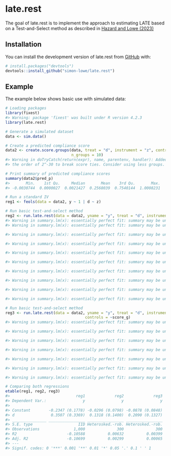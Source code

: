 
<!-- README.md is generated from README.Rmd. Please edit that file -->

# late.rest

<!-- badges: start -->
<!-- badges: end -->

The goal of late.rest is to implement the approach to estimating LATE
based on a Test-and-Select method as described in [Hazard and Lowe
(2023)](https://www.dropbox.com/s/x7kzrggcy9a614x/LATEPS_Working_Paper.pdf?dl=0)

## Installation

You can install the development version of late.rest from
[GitHub](https://github.com/) with:

``` r
# install.packages("devtools")
devtools::install_github("simon-lowe/late.rest")
```

## Example

The example below shows basic use with simulated data:

``` r
# Loading packages
library(fixest)
#> Warning: package 'fixest' was built under R version 4.2.3
library(late.rest)

# Generate a simulated dataset
data <- sim.data()

# Create a predicted compliance score
data2 <- create.score.groups(data, treat = "d", instrument = "z", controls = ~x,
                             n_groups = 10)
#> Warning in doTryCatch(return(expr), name, parentenv, handler): Added noise of
#> the order of 2^-30 to break score ties. Consider using less groups.

# Print summary of predicted compliance scores
summary(data2$pred_p)
#>       Min.    1st Qu.     Median       Mean    3rd Qu.       Max. 
#> -0.0030744  0.0000027  0.0021427  0.2568039  0.7540144  1.0008231

# Run a standard IV
reg1 <- feols(data = data2, y ~ 1 | d ~ z)

# Run basic test-and-select method
reg2 <- run.late.rest(data = data2, yname = "y", treat = "d", instrument = "z", controls = ~g)
#> Warning in summary.lm(x): essentially perfect fit: summary may be unreliable
#> Warning in summary.lm(x): essentially perfect fit: summary may be unreliable

#> Warning in summary.lm(x): essentially perfect fit: summary may be unreliable

#> Warning in summary.lm(x): essentially perfect fit: summary may be unreliable

#> Warning in summary.lm(x): essentially perfect fit: summary may be unreliable

#> Warning in summary.lm(x): essentially perfect fit: summary may be unreliable

#> Warning in summary.lm(x): essentially perfect fit: summary may be unreliable

#> Warning in summary.lm(x): essentially perfect fit: summary may be unreliable

#> Warning in summary.lm(x): essentially perfect fit: summary may be unreliable

#> Warning in summary.lm(x): essentially perfect fit: summary may be unreliable

# Run basic test-and-select method
reg3 <- run.late.rest(data = data2, yname = "y", treat = "d", instrument = "z",
                                   controls = ~score_g)
#> Warning in summary.lm(x): essentially perfect fit: summary may be unreliable

#> Warning in summary.lm(x): essentially perfect fit: summary may be unreliable

#> Warning in summary.lm(x): essentially perfect fit: summary may be unreliable

#> Warning in summary.lm(x): essentially perfect fit: summary may be unreliable

#> Warning in summary.lm(x): essentially perfect fit: summary may be unreliable

#> Warning in summary.lm(x): essentially perfect fit: summary may be unreliable

#> Warning in summary.lm(x): essentially perfect fit: summary may be unreliable

# Comparing both regressions
etable(reg1, reg2, reg3)
#>                             reg1             reg2             reg3
#> Dependent Var.:                y                y                y
#>                                                                   
#> Constant        -0.2347 (0.1778) -0.0296 (0.0798) -0.0878 (0.0848)
#> d                0.3507 (0.3369)  0.1318 (0.1400)  0.2090 (0.1327)
#> _______________ ________________ ________________ ________________
#> S.E. type                    IID Heterosked.-rob. Heterosked.-rob.
#> Observations               1,000              300              300
#> R2                      -0.10588          0.00632          0.00399
#> Adj. R2                 -0.10699          0.00299          0.00065
#> ---
#> Signif. codes: 0 '***' 0.001 '**' 0.01 '*' 0.05 '.' 0.1 ' ' 1
```

<!-- You'll still need to render `README.Rmd` regularly, to keep `README.md` up-to-date. `devtools::build_readme()` is handy for this. You could also use GitHub Actions to re-render `README.Rmd` every time you push. An example workflow can be found here: <https://github.com/r-lib/actions/tree/v1/examples>. -->
<!-- You can also embed plots, for example: -->
<!-- ```{r pressure, echo = FALSE} -->
<!-- plot(pressure) -->
<!-- ``` -->
<!-- In that case, don't forget to commit and push the resulting figure files, so they display on GitHub and CRAN. -->
